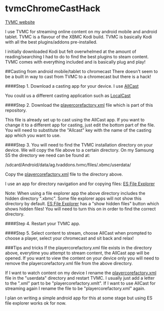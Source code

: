 # tvmcChromeCastHack

[TVMC website](http://www.tvaddons.ag/tvmc-android/)

I use TVMC for streaming online content on my android mobile and android tablet. TVMC is a flavour of the XBMC Kodi build. TVMC is basically Kodi with all the best plugins/addons pre-installed. 

I initially downloaded Kodi but felt overwhelmed at the amount of reading/searching I had to do to find the best plugins to steam content. TVMC comes with everything included and is basically plug and play!

##Casting from android mobile/tablet to chromecast
There doesn't seem to be a built in way to cast from TVMC to a chromecast but there is a hack!

####Step 1. 
Download a casting app for your device. I use [AllCast](https://play.google.com/store/apps/details?id=com.koushikdutta.cast&hl=en)

You could us a different casting application such as [LocalCast](https://play.google.com/store/apps/details?id=de.stefanpledl.localcast&hl=en)

####Step 2. 
Download the [playercorefactory.xml](playercorefactory.xml) file which is part of this repository. 

This file is already set up to cast using the AllCast app. If you want to change it to a different app for casting, just edit the bottom part of the file. You will need to substitute the "Allcast" key with the name of the casting app which you want to use.

####Step 3. 
You will need to find the TVMC installation directory on your device. We will copy the file above to a certain directory. On my Samsung S5 the directory we need can be found at:

/sdcard/Android/data/ag.tvaddons.tvmc/files/.xbmc/userdata/

Copy the [playercorefactory.xml](playercorefactory.xml) file to the directory above.

I use an app for directory navigation and for copying files:
[ES File Explorer](https://play.google.com/store/apps/details?id=com.estrongs.android.pop&hl=en)

Note: When using a file explorer app the above directory includes the hidden directory ".xbmc". Some file explorer apps will not show this directory by default. [ES File Explorer](https://play.google.com/store/apps/details?id=com.estrongs.android.pop&hl=en) has a "show hidden files" button which shows hidden files! You will need to turn this on in order to find the correct directory.

####Step 4. 
Restart your TVMC app. 

####Step 5. 
Select content to stream, choose AllCast when prompted to choose a player, select your chromecast and sit back and relax!

###Tips and tricks
If the playercorefactory.xml file exists in the directory above, everytime you attempt to stream content, the AllCast app will be opened. If you want to view the content on your device only you will need to remove the playercorefactory.xml file from the above directory.

If I want to watch content on my device I rename the [playercorefactory.xml](playercorefactory.xml) file in the "userdata" directory and restart TVMC. I usually just add a letter to the ".xml" part to be "playercorefactory.xmlt". If I want to use AllCast for streaming again I rename the file to be "playercorefactory.xml" again.

I plan on writing a simple android app for this at some stage but using ES file explorer works ok for now.
